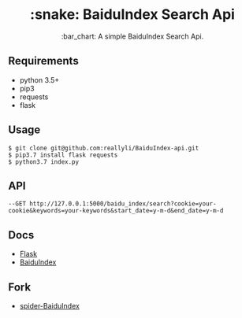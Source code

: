 <h1 align="center"> :snake: BaiduIndex Search Api </h1>
<p align="center"> :bar_chart: A simple BaiduIndex Search Api.</p>

## Requirements

- python 3.5+
- pip3
- requests
- flask

## Usage

```
$ git clone git@github.com:reallyli/BaiduIndex-api.git
$ pip3.7 install flask requests
$ python3.7 index.py
```

## API

```
--GET http://127.0.0.1:5000/baidu_index/search?cookie=your-cookie&keywords=your-keywords&start_date=y-m-d&end_date=y-m-d
```

## Docs

- [Flask](https://dormousehole.readthedocs.io/en/latest/quickstart.html#id2)
- [BaiduIndex](https://index.baidu.com/v2/index.html)

## Fork

- [spider-BaiduIndex](https://github.com/longxiaofei/spider-BaiduIndex)